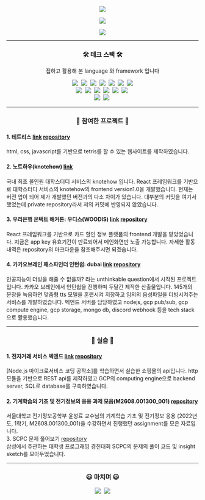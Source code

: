 <p align="center">
  <a href="https://capsule-render.vercel.app"><img src="https://capsule-render.vercel.app/api?type=soft&color=auto&height=150&section=header&text=JUNPYOSEO&fontSize=70&animation=twinkling"/></a>
</p>

<p align="center">
  <a href="https://github-readme-stats.vercel.app"><img src="https://github-readme-stats.vercel.app/api?username=Giventicket"/></a>
</p>


<p align="center">
  <a href="https://www.acmicpc.net/user/jpseo99"><img src="http://mazassumnida.wtf/api/v2/generate_badge?boj=jpseo99"/></a>
</p>

<hr/>

<h3 align="center">🛠 테크 스택 🛠</h3>
<p align="center">접하고 활용해 본 language 와 framework 입니다</p>

<p align="center">
  <img src="https://img.shields.io/badge/Python-3766AB?style=flat-square&logo=Python&logoColor=white"/></a>&nbsp 
  <img src="https://img.shields.io/badge/Java-007396?style=flat-square&logo=Java&logoColor=white"/></a>&nbsp 
  <img src="https://img.shields.io/badge/C++-00599C?style=flat-square&logo=C%2B%2B&logoColor=white"/></a>&nbsp 
  <img src="https://img.shields.io/badge/C-A8B9CC?style=flat-square&logo=C&logoColor=white"/></a>&nbsp 
  <img src="https://img.shields.io/badge/Javascript-ffb13b?style=flat-square&logo=javascript&logoColor=white"/></a>&nbsp 
  <img src="https://img.shields.io/badge/css-1572B6?style=flat-square&logo=css3&logoColor=white"/></a>&nbsp 
  <img src="https://img.shields.io/badge/html5-E5C2B6?style=flat-square&logo=html5&logoColor=white">
  <br>
  <img src="https://img.shields.io/badge/Mysql-E6B91E?style=flat-square&logo=MySql&logoColor=white"/></a>&nbsp 
  <img src="https://img.shields.io/badge/aws-333664?style=flat-square&logo=amazon-aws&logoColor=white"/></a>&nbsp 
  <img src="https://img.shields.io/badge/express-333664?style=flat-square&logo=express&logoColor=white"/></a>&nbsp 
  <img src="https://img.shields.io/badge/react-333664?style=flat-square&logo=react&logoColor=white"/></a>&nbsp 
  <img src="https://img.shields.io/badge/docker-33ee64?style=flat-square&logo=docker&logoColor=white"/></a>&nbsp 
  <img src="https://img.shields.io/badge/mongoDB-eeee64?style=flat-square&logo=mongoDB&logoColor=white"/></a>&nbsp 
  <br>
  <img src="https://img.shields.io/badge/pytorch-eeee64?style=flat-square&logo=pytorch&logoColor=white"/></a>&nbsp 
  <img src="https://img.shields.io/badge/tensorflow-eece64?style=flat-square&logo=tensorflow&logoColor=white"/></a>&nbsp
</p>
<hr/>
<h3 align="center">🐯 참여한 프로젝트 🐯</h3>
  <h4 align="">
    1. 테트리스 
    <a href="https://backtotetris.netlify.app/">link</a>
    <a href="https://github.com/Giventicket/Tetris">repository</a>
  </h4>
   <div>html, css, javascript를 기반으로 tetris를 할 수 있는 웹사이트를 제작하였습니다.</div>
   
  <h4 align="">
    2. 노트하우(knotehow) 
    <a href="https://www.knotehow.com/">link</a>
  </h4>
  <div>국내 최초 올인원 대학스터디 서비스의 knotehow 입니다. React 프레임워크를 기반으로 대학스터디 서비스의 knotehow의 frontend version1.0을 개발했습니다. 현재는 버전 업이 되어 제가 개발했던 버전과의 다소 차이가 있습니다. 대부분의 커밋을 여기서 했었는데 private repository라서 저의 커밋에 반영되지 않았습니다. <div>
  
   <h4 align="">
    3. 우리은행 온택트 해커톤: 우디스(WOODIS)  
    <a href="https://woodis.netlify.app/">link</a>
    <a href="https://github.com/Giventicket/woodis_frontend">repository</a>
  </h4>
  <div>React 프레임워크를 기반으로 카드 할인 정보 플랫폼의 frontend 개발을 맡았었습니다. 지금은 app key 유효기간이 만료되어서 메인화면만 노출 가능합니다. 자세한 활동 내역은 repository의 마크다운을 참조해주시면 되겠습니다.<div>
    
   <h4 align="">
    4. 카카오브레인 패스파인더 인턴쉽: dubai
    <a href="https://dub-ai.site/">link</a>
    <a href="https://github.com/Giventicket/apeach-back">repository</a>
   </h4>
  <div>인공지능이 더빙을 해줄 수 없을까? 라는 unthinkable question에서 시작된 프로젝트입니다. 카카오 브레인에서 인턴쉽을 진행하며 두달간 제작한 산출물입니다. 145개의 문장을 녹음하면 맞춤형 tts 모델을 훈련시켜 저장하고 임의의 음성파일을 더빙시켜주는 서비스를 개발하였습니다. 벡엔드 서버를 담당하였고 nodejs, gcp pub/sub, gcp compute engine, gcp storage, mongo db, discord webhook 등을 tech stack으로 활용했습니다. <div>

</h3>

<hr/>
    
<h3 align="center">🐇 실습 🐇</h3>
  <h4 align="">
    1. 전자거래 서비스 벡엔드 
    <a href="https://seo-jun-pyo.gitbook.io/transaction/">link</a>
    <a href="https://github.com/Giventicket/Transaction">repository</a>
  </h4>
  <div>
   [Node.js 마이크로서비스 코딩 공작소]를 학습하면서 실습한 쇼핑몰의 api입니다. http 모듈을 기반으로 REST api를 제작하였고 GCP의 computing engine으로 backend server, SQL로 database를 구축하였습니다.
  </div>
   <h4 align="">
    2. 기계학습의 기초 및 전기정보의 응용 과제 모음(M2608.001300_001)
    <a href="https://github.com/Giventicket/MachineLearningAssignment-M2608.001300_001-">repository</a>
  </h4>
  <div>
서울대학교 전기정보공학부 윤성료 교수님의 기계학습 기초 및 전기정보 응용 (2022년도, 1학기, M2608.001300_001)을 수강하면서 진행했던 assignment를 모은 자료입니다.
  </div>
    3. SCPC 문제 풀어보기
    <a href="https://github.com/Giventicket/SCPC">repository</a>
  </h4>
  <div>
삼성에서 주관하는 대학생 프로그래밍 경진대회 SCPC의 문제의 풀이 코드 및 insight sketch를 모아두었습니다.
  </div>

<hr/>
<h3 align="center">😃 마치며 😃</h3>
<p align="center">
    <a href="https://www.instagram.com/junpyoseo/"><img src="https://img.shields.io/badge/Instagram-E4405F?style=flat-square&logo=Instagram&logoColor=white&link=https://www.instagram.com/woo0_hooo/"/></a>&nbsp
  <a href="https://hits.seeyoufarm.com"><img src="https://hits.seeyoufarm.com/api/count/incr/badge.svg?url=https%3A%2F%2Fgithub.com%2FGiventicket&count_bg=%2379C83D&title_bg=%23555555&icon=&icon_color=%23E7E7E7&title=hits&edge_flat=false"/></a>
</p>
    
    
<br/>
